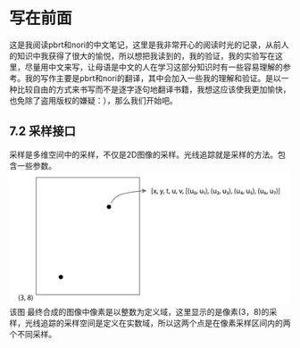 # 写在前面
 这是我阅读pbrt和nori的中文笔记，这里是我非常开心的阅读时光的记录，从前人的知识中我获得了很大的愉悦，所以想把我读到的，我的验证，我的实验写在这里，尽量用中文来写，让母语是中文的人在学习这部分知识时有一些容易理解的参考。我的写作主要是pbrt和nori的翻译，其中会加入一些我的理解和验证。是以一种比较自由的方式来书写而不是逐字逐句地翻译书籍，我想这应该使我更加愉快，也免除了盗用版权的嫌疑：），那么我们开始吧。
## 7.2 采样接口
采样是多维空间中的采样，不仅是2D图像的采样。光线追踪就是采样的方法。包含一些参数。
![pbrt上关于采样的示意](./img/7.2_sample.png)
   该图
最终合成的图像中像素是以整数为定义域，这里显示的是像素(3，8)的采样，光线追踪的采样空间是定义在实数域，所以这两个点是在像素采样区间内的两个不同采样。
